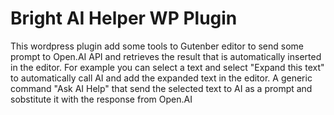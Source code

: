 # Bright AI Helper WP Plugin
This wordpress plugin add some tools to Gutenber editor to send some prompt to Open.AI API and retrieves the result that is automatically inserted in the editor.
For example you can select a text and select "Expand this text" to automatically call AI and add the expanded text in the editor.
A generic command "Ask AI Help" that send the selected text to AI as a prompt and sobstitute it with the response from Open.AI



